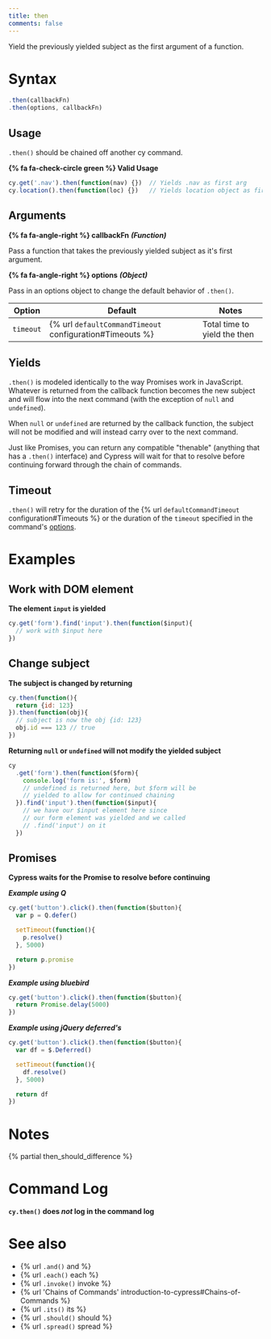```yaml
---
title: then
comments: false
---
```


Yield the previously yielded subject as the first argument of a function.

# Syntax

```javascript
.then(callbackFn)
.then(options, callbackFn)
```

## Usage

`.then()` should be chained off another cy command.

**{% fa fa-check-circle green %} Valid Usage**

```javascript
cy.get('.nav').then(function(nav) {})  // Yields .nav as first arg
cy.location().then(function(loc) {})   // Yields location object as first arg
```

## Arguments

**{% fa fa-angle-right %} callbackFn** ***(Function)***

Pass a function that takes the previously yielded subject as it's first argument.

**{% fa fa-angle-right %} options** ***(Object)***

Pass in an options object to change the default behavior of `.then()`.

Option | Default | Notes
--- | --- | ---
`timeout` | {% url `defaultCommandTimeout` configuration#Timeouts %} | Total time to yield the then

## Yields

`.then()` is modeled identically to the way Promises work in JavaScript.  Whatever is returned from the callback function becomes the new subject and will flow into the next command (with the exception of `null` and `undefined`).

When `null` or `undefined` are returned by the callback function, the subject will not be modified and will instead carry over to the next command.

Just like Promises, you can return any compatible "thenable" (anything that has a `.then()` interface) and Cypress will wait for that to resolve before continuing forward through the chain of commands.

## Timeout

`.then()` will retry for the duration of the {% url `defaultCommandTimeout` configuration#Timeouts %} or the duration of the `timeout` specified in the command's [options](#options).

# Examples

## Work with DOM element

**The element `input` is yielded**

```javascript
cy.get('form').find('input').then(function($input){
  // work with $input here
})
```

## Change subject

**The subject is changed by returning**

```javascript
cy.then(function(){
  return {id: 123}
}).then(function(obj){
  // subject is now the obj {id: 123}
  obj.id === 123 // true
})
```

**Returning `null` or `undefined` will not modify the yielded subject**

```javascript
cy
  .get('form').then(function($form){
    console.log('form is:', $form)
    // undefined is returned here, but $form will be
    // yielded to allow for continued chaining
  }).find('input').then(function($input){
    // we have our $input element here since
    // our form element was yielded and we called
    // .find('input') on it
  })
```

## Promises

**Cypress waits for the Promise to resolve before continuing**

***Example using Q***

```javascript
cy.get('button').click().then(function($button){
  var p = Q.defer()

  setTimeout(function(){
    p.resolve()
  }, 5000)

  return p.promise
})
```

***Example using bluebird***

```javascript
cy.get('button').click().then(function($button){
  return Promise.delay(5000)
})
```

***Example using jQuery deferred's***

```javascript
cy.get('button').click().then(function($button){
  var df = $.Deferred()

  setTimeout(function(){
    df.resolve()
  }, 5000)

  return df
})
```

# Notes

{% partial then_should_difference %}

# Command Log

**`cy.then()` does *not* log in the command log**

# See also

- {% url `.and()` and %}
- {% url `.each()` each %}
- {% url `.invoke()` invoke %}
- {% url 'Chains of Commands' introduction-to-cypress#Chains-of-Commands %}
- {% url `.its()` its %}
- {% url `.should()` should %}
- {% url `.spread()` spread %}
